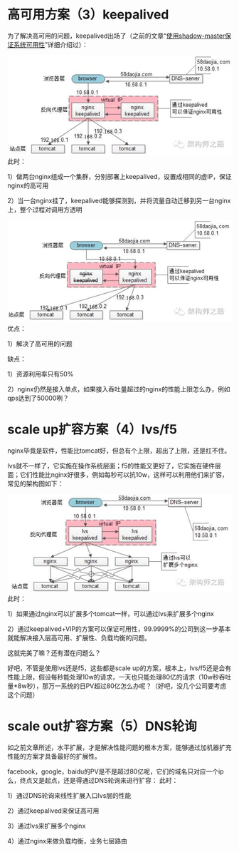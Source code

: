 # 高可用方案（3）keepalived

为了解决高可用的问题，keepalived出场了（之前的文章“[使用shadow-master保证系统可用性](http://mp.weixin.qq.com/s?__biz=MjM5ODYxMDA5OQ==&mid=2651959480&idx=1&sn=337bd74410a6bef616128fd17abd08a8&scene=21#wechat_redirect)”详细介绍过）：

![img](assets/946550-20170811095809277-961447837.jpg)
此时：

1）做两台nginx组成一个集群，分别部署上keepalived，设置成相同的虚IP，保证nginx的高可用

2）当一台nginx挂了，keepalived能够探测到，并将流量自动迁移到另一台nginx上，整个过程对调用方透明

![img](assets/946550-20170811095815730-1098038874.jpg)
优点：

1）解决了高可用的问题

缺点：

1）资源利用率只有50%

2）nginx仍然是接入单点，如果接入吞吐量超过的nginx的性能上限怎么办，例如qps达到了50000咧？



# scale up扩容方案（4）lvs/f5

nginx毕竟是软件，性能比tomcat好，但总有个上限，超出了上限，还是扛不住。

lvs就不一样了，它实施在操作系统层面；f5的性能又更好了，它实施在硬件层面；它们性能比nginx好很多，例如每秒可以抗10w，这样可以利用他们来扩容，常见的架构图如下：

![img](assets/946550-20170811095822292-407369985.jpg)
此时：

1）如果通过nginx可以扩展多个tomcat一样，可以通过lvs来扩展多个nginx

2）通过keepalived+VIP的方案可以保证可用性，99.9999%的公司到这一步基本就能解决接入层高可用、扩展性、负载均衡的问题。

 

这就完美了嘛？还有潜在问题么？

好吧，不管是使用lvs还是f5，这些都是scale up的方案，根本上，lvs/f5还是会有性能上限，假设每秒能处理10w的请求，一天也只能处理80亿的请求（10w秒吞吐量*8w秒），那万一系统的日PV超过80亿怎么办呢？（好吧，没几个公司要考虑这个问题）



# scale out扩容方案（5）DNS轮询

如之前文章所述，水平扩展，才是解决性能问题的根本方案，能够通过加机器扩充性能的方案才具备最好的扩展性。

facebook，google，baidu的PV是不是超过80亿呢，它们的域名只对应一个ip么，终点又是起点，还是得通过DNS轮询来进行扩容：
此时：

1）通过DNS轮询来线性扩展入口lvs层的性能

2）通过keepalived来保证高可用

3）通过lvs来扩展多个nginx

4）通过nginx来做负载均衡，业务七层路由